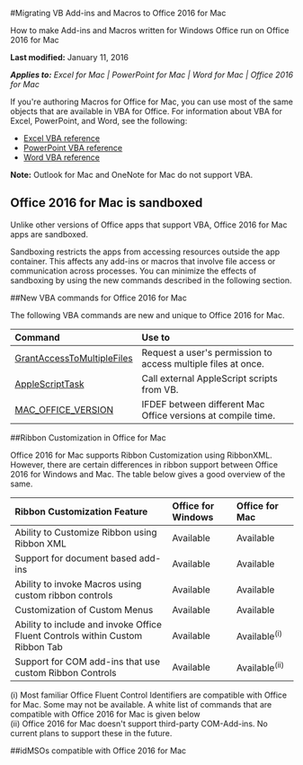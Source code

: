 
#Migrating VB Add-ins and Macros to Office 2016 for Mac

How to make Add-ins and Macros written for Windows Office run on Office 2016 for Mac

**Last modified:** January 11, 2016 

***Applies to:*** *Excel for Mac | PowerPoint for Mac | Word for Mac | Office 2016 for Mac*

If you're authoring Macros for Office for Mac, you can use most of the same objects that are available in VBA for Office. For information about VBA for Excel, PowerPoint, and Word, see the following:

- [Excel VBA reference](https://msdn.microsoft.com/EN-US/library/ee861528.aspx)
- [PowerPoint VBA reference](https://msdn.microsoft.com/EN-US/library/ee861525.aspx)
- [Word VBA reference](https://msdn.microsoft.com/EN-US/library/ee861527.aspx)

**Note:** Outlook for Mac and OneNote for Mac do not support VBA. 

## Office 2016 for Mac is sandboxed
Unlike other versions of Office apps that support VBA, Office 2016 for Mac apps are sandboxed.

Sandboxing restricts the apps from accessing resources outside the app container. This affects any add-ins or macros that involve file access or communication across processes. You can minimize the effects of sandboxing by using the new commands described in the following section.

##New VBA commands for Office 2016 for Mac

The following VBA commands are new and unique to Office 2016 for Mac.

|**Command**|**Use to**|
|:-----|:-----|
|[GrantAccessToMultipleFiles](GrantAccessToMultipleFiles.md)|Request a user's permission to access multiple files at once.|
|[AppleScriptTask](AppleScriptTask.md)|Call external AppleScript scripts from VB.|
|[MAC_OFFICE_VERSION](MacOfficeVersion.md)|IFDEF between different Mac Office versions at compile time.|

##Ribbon Customization in Office for Mac

Office 2016 for Mac  supports Ribbon Customization using RibbonXML. However, there are certain differences in ribbon support between Office 2016 for Windows and Mac. The table below gives a good overview of the same.

|**Ribbon Customization Feature**|**Office for Windows**|**Office for Mac**|
|:-----|:-----|:-----|
|Ability to Customize Ribbon using Ribbon XML|Available|Available|
|Support for document based add-ins|Available|Available|
|Ability to invoke Macros using custom ribbon controls|Available|Available|
|Customization of Custom Menus|Available|Available|
|Ability to include and invoke Office Fluent Controls within Custom Ribbon Tab|Available|Available<sup>(i)</sup>|
|Support for COM add-ins that use custom Ribbon Controls|Available|Available<sup>(ii)</sup>| 

(i) Most familiar Office Fluent Control Identifiers are compatible with Office for Mac. Some may not be available. A white list of commands that are compatible with Office 2016 for Mac is given below <br>
(ii) Office 2016 for Mac doesn't support third-party COM-Add-ins. No current plans to support these in the future. 

##idMSOs compatible with Office 2016 for Mac


